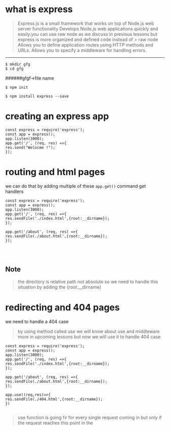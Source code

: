 # what is express 

>Express.js is a small framework that works on top of Node.js web server functionality
>Develops Node.js web applications quickly and easily.you can use raw node as we discuss in previous lessons but express is more organized and defined code instead of > raw node 
>Allows you to define application routes using HTTP methods and URLs.
>Allows you to specify a middleware for handling errors. 

----------------------------------------


```
$ mkdir gfg
$ cd gfg 
```

######gfgf->file name


```
$ npm init

```

```
$ npm install express --save
```


# creating an express app 


```
const express = require('express');
const app = express();
app.listen(3000);
app.get('/', (req, res) =>{
res.send("Welocme !");
});

```

# routing and html pages 


 we can do that by adding multiple of these ```app.get()``` command get 
  handlers 



```
const express = require('express');
const app = express();
app.listen(3000);
app.get('/', (req, res) =>{
res.sendFile('./index.html',{root:__dirname});
});

app.get('/about', (req, res) =>{
res.sendFile(./about.html',{root:__dirname});
});




```

## Note 

>the directory is relative path not absolute so we need to handle this situation by adding the {root:__dirname}



# redirecting and 404 pages 

we need to handle a 404 case 

>by using method called use 
>we will know about use and middleware more in upcoming lessons 
>but now we will use it to handle 404 case 



```
const express = require('express');
const app = express();
app.listen(3000);
app.get('/', (req, res) =>{
res.sendFile('./index.html',{root:__dirname});
});

app.get('/about', (req, res) =>{
res.sendFile(./about.html',{root:__dirname});
});

app.use((req,res)=>{
res.sendFile(./404.html',{root:__dirname});
})


```

>use function is going fir for every single request coming in 
>but only if the request reaches this point in the
